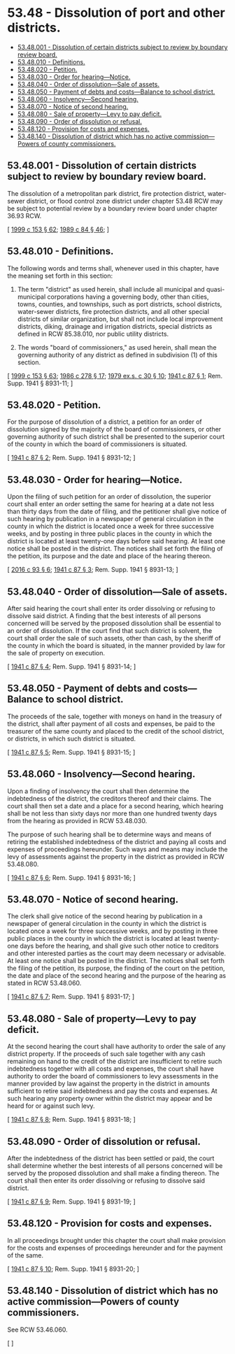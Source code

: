 # 53.48 - Dissolution of port and other districts.
* [53.48.001 - Dissolution of certain districts subject to review by boundary review board.](#5348001---dissolution-of-certain-districts-subject-to-review-by-boundary-review-board)
* [53.48.010 - Definitions.](#5348010---definitions)
* [53.48.020 - Petition.](#5348020---petition)
* [53.48.030 - Order for hearing—Notice.](#5348030---order-for-hearingnotice)
* [53.48.040 - Order of dissolution—Sale of assets.](#5348040---order-of-dissolutionsale-of-assets)
* [53.48.050 - Payment of debts and costs—Balance to school district.](#5348050---payment-of-debts-and-costsbalance-to-school-district)
* [53.48.060 - Insolvency—Second hearing.](#5348060---insolvencysecond-hearing)
* [53.48.070 - Notice of second hearing.](#5348070---notice-of-second-hearing)
* [53.48.080 - Sale of property—Levy to pay deficit.](#5348080---sale-of-propertylevy-to-pay-deficit)
* [53.48.090 - Order of dissolution or refusal.](#5348090---order-of-dissolution-or-refusal)
* [53.48.120 - Provision for costs and expenses.](#5348120---provision-for-costs-and-expenses)
* [53.48.140 - Dissolution of district which has no active commission—Powers of county commissioners.](#5348140---dissolution-of-district-which-has-no-active-commissionpowers-of-county-commissioners)
## 53.48.001 - Dissolution of certain districts subject to review by boundary review board.
The dissolution of a metropolitan park district, fire protection district, water-sewer district, or flood control zone district under chapter 53.48 RCW may be subject to potential review by a boundary review board under chapter 36.93 RCW.

\[ [1999 c 153 § 62](https://lawfilesext.leg.wa.gov/biennium/1999-00/Pdf/Bills/Session%20Laws/House/1264.SL.pdf?cite=1999%20c%20153%20§%2062); [1989 c 84 § 46](https://leg.wa.gov/CodeReviser/documents/sessionlaw/1989c84.pdf?cite=1989%20c%2084%20§%2046); \]

## 53.48.010 - Definitions.
The following words and terms shall, whenever used in this chapter, have the meaning set forth in this section:

1. The term "district" as used herein, shall include all municipal and quasi-municipal corporations having a governing body, other than cities, towns, counties, and townships, such as port districts, school districts, water-sewer districts, fire protection districts, and all other special districts of similar organization, but shall not include local improvement districts, diking, drainage and irrigation districts, special districts as defined in RCW 85.38.010, nor public utility districts.

2. The words "board of commissioners," as used herein, shall mean the governing authority of any district as defined in subdivision (1) of this section.

\[ [1999 c 153 § 63](https://lawfilesext.leg.wa.gov/biennium/1999-00/Pdf/Bills/Session%20Laws/House/1264.SL.pdf?cite=1999%20c%20153%20§%2063); [1986 c 278 § 17](https://leg.wa.gov/CodeReviser/documents/sessionlaw/1986c278.pdf?cite=1986%20c%20278%20§%2017); [1979 ex.s. c 30 § 10](https://leg.wa.gov/CodeReviser/documents/sessionlaw/1979ex1c30.pdf?cite=1979%20ex.s.%20c%2030%20§%2010); [1941 c 87 § 1](https://leg.wa.gov/CodeReviser/documents/sessionlaw/1941c87.pdf?cite=1941%20c%2087%20§%201); Rem. Supp. 1941 § 8931-11; \]

## 53.48.020 - Petition.
For the purpose of dissolution of a district, a petition for an order of dissolution signed by the majority of the board of commissioners, or other governing authority of such district shall be presented to the superior court of the county in which the board of commissioners is situated.

\[ [1941 c 87 § 2](https://leg.wa.gov/CodeReviser/documents/sessionlaw/1941c87.pdf?cite=1941%20c%2087%20§%202); Rem. Supp. 1941 § 8931-12; \]

## 53.48.030 - Order for hearing—Notice.
Upon the filing of such petition for an order of dissolution, the superior court shall enter an order setting the same for hearing at a date not less than thirty days from the date of filing, and the petitioner shall give notice of such hearing by publication in a newspaper of general circulation in the county in which the district is located once a week for three successive weeks, and by posting in three public places in the county in which the district is located at least twenty-one days before said hearing. At least one notice shall be posted in the district. The notices shall set forth the filing of the petition, its purpose and the date and place of the hearing thereon.

\[ [2016 c 93 § 6](https://lawfilesext.leg.wa.gov/biennium/2015-16/Pdf/Bills/Session%20Laws/House/2405-S.SL.pdf?cite=2016%20c%2093%20§%206); [1941 c 87 § 3](https://leg.wa.gov/CodeReviser/documents/sessionlaw/1941c87.pdf?cite=1941%20c%2087%20§%203); Rem. Supp. 1941 § 8931-13; \]

## 53.48.040 - Order of dissolution—Sale of assets.
After said hearing the court shall enter its order dissolving or refusing to dissolve said district. A finding that the best interests of all persons concerned will be served by the proposed dissolution shall be essential to an order of dissolution. If the court find that such district is solvent, the court shall order the sale of such assets, other than cash, by the sheriff of the county in which the board is situated, in the manner provided by law for the sale of property on execution.

\[ [1941 c 87 § 4](https://leg.wa.gov/CodeReviser/documents/sessionlaw/1941c87.pdf?cite=1941%20c%2087%20§%204); Rem. Supp. 1941 § 8931-14; \]

## 53.48.050 - Payment of debts and costs—Balance to school district.
The proceeds of the sale, together with moneys on hand in the treasury of the district, shall after payment of all costs and expenses, be paid to the treasurer of the same county and placed to the credit of the school district, or districts, in which such district is situated.

\[ [1941 c 87 § 5](https://leg.wa.gov/CodeReviser/documents/sessionlaw/1941c87.pdf?cite=1941%20c%2087%20§%205); Rem. Supp. 1941 § 8931-15; \]

## 53.48.060 - Insolvency—Second hearing.
Upon a finding of insolvency the court shall then determine the indebtedness of the district, the creditors thereof and their claims. The court shall then set a date and a place for a second hearing, which hearing shall be not less than sixty days nor more than one hundred twenty days from the hearing as provided in RCW 53.48.030.

The purpose of such hearing shall be to determine ways and means of retiring the established indebtedness of the district and paying all costs and expenses of proceedings hereunder. Such ways and means may include the levy of assessments against the property in the district as provided in RCW 53.48.080.

\[ [1941 c 87 § 6](https://leg.wa.gov/CodeReviser/documents/sessionlaw/1941c87.pdf?cite=1941%20c%2087%20§%206); Rem. Supp. 1941 § 8931-16; \]

## 53.48.070 - Notice of second hearing.
The clerk shall give notice of the second hearing by publication in a newspaper of general circulation in the county in which the district is located once a week for three successive weeks, and by posting in three public places in the county in which the district is located at least twenty-one days before the hearing, and shall give such other notice to creditors and other interested parties as the court may deem necessary or advisable. At least one notice shall be posted in the district. The notices shall set forth the filing of the petition, its purpose, the finding of the court on the petition, the date and place of the second hearing and the purpose of the hearing as stated in RCW 53.48.060.

\[ [1941 c 87 § 7](https://leg.wa.gov/CodeReviser/documents/sessionlaw/1941c87.pdf?cite=1941%20c%2087%20§%207); Rem. Supp. 1941 § 8931-17; \]

## 53.48.080 - Sale of property—Levy to pay deficit.
At the second hearing the court shall have authority to order the sale of any district property. If the proceeds of such sale together with any cash remaining on hand to the credit of the district are insufficient to retire such indebtedness together with all costs and expenses, the court shall have authority to order the board of commissioners to levy assessments in the manner provided by law against the property in the district in amounts sufficient to retire said indebtedness and pay the costs and expenses. At such hearing any property owner within the district may appear and be heard for or against such levy.

\[ [1941 c 87 § 8](https://leg.wa.gov/CodeReviser/documents/sessionlaw/1941c87.pdf?cite=1941%20c%2087%20§%208); Rem. Supp. 1941 § 8931-18; \]

## 53.48.090 - Order of dissolution or refusal.
After the indebtedness of the district has been settled or paid, the court shall determine whether the best interests of all persons concerned will be served by the proposed dissolution and shall make a finding thereon. The court shall then enter its order dissolving or refusing to dissolve said district.

\[ [1941 c 87 § 9](https://leg.wa.gov/CodeReviser/documents/sessionlaw/1941c87.pdf?cite=1941%20c%2087%20§%209); Rem. Supp. 1941 § 8931-19; \]

## 53.48.120 - Provision for costs and expenses.
In all proceedings brought under this chapter the court shall make provision for the costs and expenses of proceedings hereunder and for the payment of the same.

\[ [1941 c 87 § 10](https://leg.wa.gov/CodeReviser/documents/sessionlaw/1941c87.pdf?cite=1941%20c%2087%20§%2010); Rem. Supp. 1941 § 8931-20; \]

## 53.48.140 - Dissolution of district which has no active commission—Powers of county commissioners.
See RCW 53.46.060.

\[ \]

